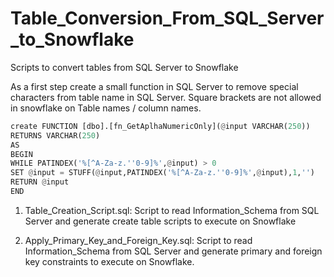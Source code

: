 # Table_Conversion_From_SQL_Server_to_Snowflake
Scripts to convert tables from SQL Server to Snowflake

As a first step create a small function in SQL Server to remove special characters from table name in SQL Server. Square brackets are not allowed in snowflake on Table names / column names.

```python
create FUNCTION [dbo].[fn_GetAplhaNumericOnly](@input VARCHAR(250))
RETURNS VARCHAR(250)
AS
BEGIN 
WHILE PATINDEX('%[^A-Za-z.''0-9]%',@input) > 0
SET @input = STUFF(@input,PATINDEX('%[^A-Za-z.''0-9]%',@input),1,'')
RETURN @input
END
```
1. Table_Creation_Script.sql: Script to read Information_Schema from SQL Server and generate create table scripts to execute on Snowflake

2. Apply_Primary_Key_and_Foreign_Key.sql: Script to read Information_Schema from SQL Server and generate primary and foreign key constraints to execute on Snowflake.





